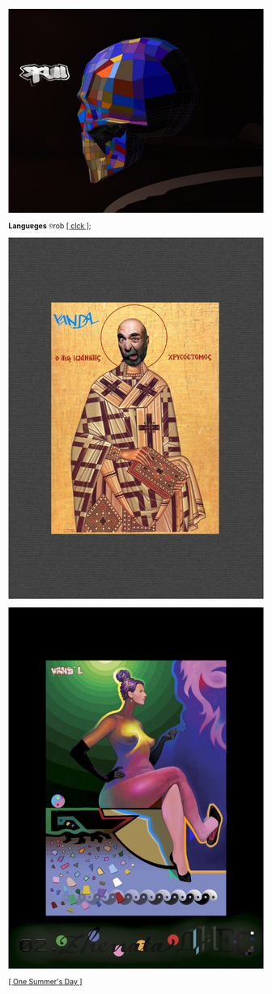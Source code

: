 ![](pix/skull_031.jpg)

**Languɐges** ୭rob [[ clck ]](https://ioinformatics.org/files/ioi1991round1.pdf);

![](pix/vandal-1.png)

![](pix/KeHaTa_gHec_4.png)

[[ One Summer's Day ]](https://youtu.be/XrTvMDAiEdg)
